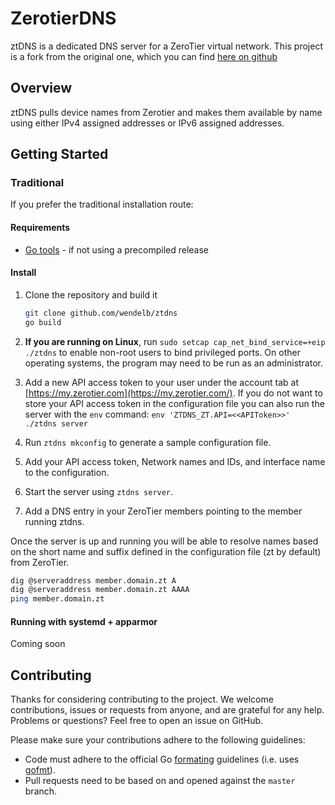 # ZerotierDNS

ztDNS is a dedicated DNS server for a ZeroTier virtual network. This project is a fork from the original one, which you can find [here on github](https://github.com/uxbh/ztdns)

## Overview

ztDNS pulls device names from Zerotier and makes them available by name using either IPv4 assigned addresses or IPv6 assigned addresses.

## Getting Started

### Traditional

If you prefer the traditional installation route:

#### Requirements

* [Go tools](https://golang.org/doc/install) - if not using a precompiled release

#### Install

1. Clone the repository and build it
    ``` bash
    git clone github.com/wendelb/ztdns
    go build
    ```
2. **If you are running on Linux**, run `sudo setcap cap_net_bind_service=+eip ./ztdns` to enable non-root users to bind privileged ports. On other operating systems, the program may need to be run as an administrator.

3. Add a new API access token to your user under the account tab at [https://my.zerotier.com](https://my.zerotier.com/).
    If you do not want to store your API access token in the configuration file you can also run the
    server with the `env` command: `env 'ZTDNS_ZT.API=<<APIToken>>' ./ztdns server`
4. Run `ztdns mkconfig` to generate a sample configuration file.
5. Add your API access token, Network names and IDs, and interface name to the configuration.
6. Start the server using `ztdns server`.
7. Add a DNS entry in your ZeroTier members pointing to the member running ztdns.

Once the server is up and running you will be able to resolve names based on the short name and suffix defined in the configuration file (zt by default) from ZeroTier.

```bash
dig @serveraddress member.domain.zt A
dig @serveraddress member.domain.zt AAAA
ping member.domain.zt
```

#### Running with systemd + apparmor

Coming soon

## Contributing

Thanks for considering contributing to the project. We welcome contributions, issues or requests from anyone, and are grateful for any help. Problems or questions? Feel free to open an issue on GitHub.

Please make sure your contributions adhere to the following guidelines:

* Code must adhere to the official Go [formating](https://golang.org/doc/effective_go.html#formatting) guidelines  (i.e. uses [gofmt](https://golang.org/cmd/gofmt/)).
* Pull requests need to be based on and opened against the `master` branch.
